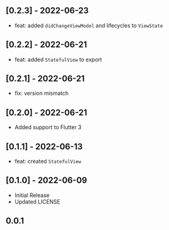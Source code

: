 ## [0.2.3] - 2022-06-23
- feat: added `didChangeViewModel` and lifecycles to `ViewState`

## [0.2.2] - 2022-06-21
- feat: added `StatefulView` to export

## [0.2.1] - 2022-06-21
- fix: version mismatch

## [0.2.0] - 2022-06-21
- Added support to Flutter 3

## [0.1.1] - 2022-06-13
- feat: created `StatefulView`

## [0.1.0] - 2022-06-09
- Initial Release
- Updated LICENSE

## 0.0.1
